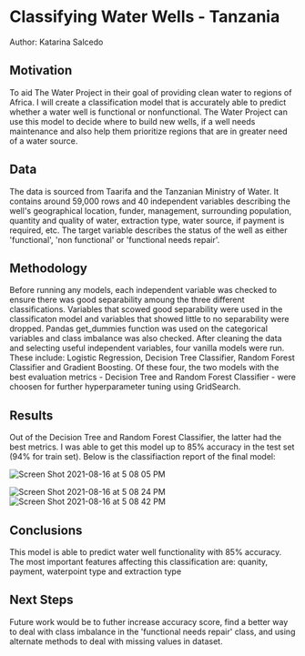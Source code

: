 # Classifying Water Wells - Tanzania 
Author: Katarina Salcedo

## Motivation
To aid The Water Project in their goal of providing clean water to regions of Africa. I will create a classification model that is accurately able to predict whether a water well is functional or nonfunctional. The Water Project can use this model to decide where to build new wells, if a well needs maintenance and also help them prioritize regions that are in greater need of a water source. 

## Data
The data is sourced from Taarifa and the Tanzanian Ministry of Water. It contains around 59,000 rows and 40 independent variables describing the well's geographical location, funder, management, surrounding population, quantity and quality of water, extraction type, water source, if payment is required, etc. The target variable describes the status of the well as either 'functional', 'non functional' or 'functional needs repair'. 

## Methodology
Before running any models, each independent variable was checked to ensure there was good separability amoung the three different classifications. Variables that scowed good separability were used in the classificaton model and variables that showed little to no separability were dropped. Pandas get_dummies function was used on the categorical variables and class imbalance was also checked. After cleaning the data and selecting useful independent variables, four vanilla models were run. These include: Logistic Regression, Decision Tree Classifier, Random Forest Classifier and Gradient Boosting. Of these four, the two models with the best evaluation metrics - Decision Tree and Random Forest Classifier - were choosen for further hyperparameter tuning using GridSearch. 

## Results 
Out of the Decision Tree and Random Forest Classifier, the latter had the best metrics. I was able to get this model up to 85% accuracy in the test set (94% for train set). Below is the classifiaction report of the final model: 

![Screen Shot 2021-08-16 at 5 08 05 PM](https://user-images.githubusercontent.com/81720110/129644130-4e3c2817-495d-462a-9861-2a056b58502a.png)

![Screen Shot 2021-08-16 at 5 08 24 PM](https://user-images.githubusercontent.com/81720110/129644142-f94f6d91-7e0c-49dc-99cb-98ca93f3ca05.png)
![Screen Shot 2021-08-16 at 5 08 42 PM](https://user-images.githubusercontent.com/81720110/129644147-d5100644-8083-4872-8cc9-cf5763565898.png)

## Conclusions
This model is able to predict water well functionality with 85% accuracy. The most important features affecting this classification are: quanity, payment, waterpoint type and extraction type

## Next Steps
Future work would be to futher increase accuracy score, find a better way to deal with class imbalance in the 'functional needs repair' class, and using alternate methods to deal with missing values in dataset.  
